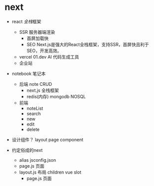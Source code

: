 # next 
- react *全栈*框架
  - SSR 服务器端渲染
    - 首屏加载快
    - SEO
    Next.js是强大的React全栈框架，支持SSR，首屏快且利于SEO，开发高效。
  - vercel 
  01.dev AI 代码生成工具
  - 企业站

- notebook 笔记本
  - 后端 note CRUD 
    - next.js 全栈框架
    - redis(内存) mongodb NOSQL
  - 前端
    - noteList
    - search
    - new
    - edit
    - delete

- 设计组件？
  layout
  page
    component

- 约定俗成的next
  - alias jsconfig.json 
  - page.js 页面
  - layout.js 布局
    children  vue slot 
    - page.js 页面
